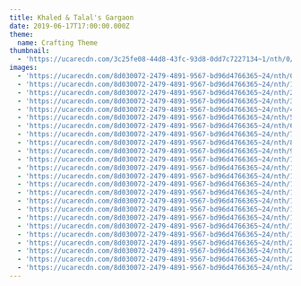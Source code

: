```yaml
---
title: Khaled & Talal's Gargaon
date: 2019-06-17T17:00:00.000Z
theme:
  name: Crafting Theme
thumbnail:
  - 'https://ucarecdn.com/3c25fe08-44d8-43fc-93d8-0dd7c7227134~1/nth/0/'
images:
  - 'https://ucarecdn.com/8d030072-2479-4891-9567-bd96d4766365~24/nth/0/'
  - 'https://ucarecdn.com/8d030072-2479-4891-9567-bd96d4766365~24/nth/1/'
  - 'https://ucarecdn.com/8d030072-2479-4891-9567-bd96d4766365~24/nth/2/'
  - 'https://ucarecdn.com/8d030072-2479-4891-9567-bd96d4766365~24/nth/3/'
  - 'https://ucarecdn.com/8d030072-2479-4891-9567-bd96d4766365~24/nth/4/'
  - 'https://ucarecdn.com/8d030072-2479-4891-9567-bd96d4766365~24/nth/5/'
  - 'https://ucarecdn.com/8d030072-2479-4891-9567-bd96d4766365~24/nth/6/'
  - 'https://ucarecdn.com/8d030072-2479-4891-9567-bd96d4766365~24/nth/7/'
  - 'https://ucarecdn.com/8d030072-2479-4891-9567-bd96d4766365~24/nth/8/'
  - 'https://ucarecdn.com/8d030072-2479-4891-9567-bd96d4766365~24/nth/9/'
  - 'https://ucarecdn.com/8d030072-2479-4891-9567-bd96d4766365~24/nth/10/'
  - 'https://ucarecdn.com/8d030072-2479-4891-9567-bd96d4766365~24/nth/11/'
  - 'https://ucarecdn.com/8d030072-2479-4891-9567-bd96d4766365~24/nth/12/'
  - 'https://ucarecdn.com/8d030072-2479-4891-9567-bd96d4766365~24/nth/13/'
  - 'https://ucarecdn.com/8d030072-2479-4891-9567-bd96d4766365~24/nth/14/'
  - 'https://ucarecdn.com/8d030072-2479-4891-9567-bd96d4766365~24/nth/15/'
  - 'https://ucarecdn.com/8d030072-2479-4891-9567-bd96d4766365~24/nth/16/'
  - 'https://ucarecdn.com/8d030072-2479-4891-9567-bd96d4766365~24/nth/17/'
  - 'https://ucarecdn.com/8d030072-2479-4891-9567-bd96d4766365~24/nth/18/'
  - 'https://ucarecdn.com/8d030072-2479-4891-9567-bd96d4766365~24/nth/19/'
  - 'https://ucarecdn.com/8d030072-2479-4891-9567-bd96d4766365~24/nth/20/'
  - 'https://ucarecdn.com/8d030072-2479-4891-9567-bd96d4766365~24/nth/21/'
  - 'https://ucarecdn.com/8d030072-2479-4891-9567-bd96d4766365~24/nth/22/'
  - 'https://ucarecdn.com/8d030072-2479-4891-9567-bd96d4766365~24/nth/23/'
---
```


